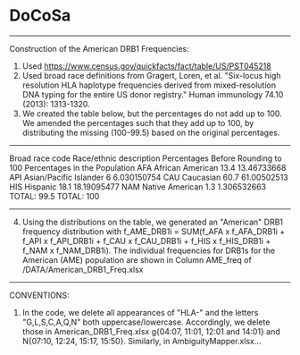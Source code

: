 # DoCoSa
_________________________________________________________________
Construction of the American DRB1 Frequencies:
1. Used https://www.census.gov/quickfacts/fact/table/US/PST045218
2. Used broad race definitions from Gragert, Loren, et al. "Six-locus high resolution HLA haplotype frequencies derived from mixed-resolution DNA typing for the entire US donor registry." Human immunology 74.10 (2013): 1313-1320.
3. We created the table below, but the percentages do not add up to 100. We amended the percentages such that they add up to 100, by distributing the missing (100-99.5) based on the original percentages.
_________________________________________________________________
Broad race code	Race/ethnic description	Percentages Before Rounding to 100	 Percentages in the Population
AFA	            African American	      13.4	                               13.46733668
API	            Asian/Pacific Islander	 6	                                6.030150754
CAU	            Caucasian	              60.7	                               61.00502513
HIS	            Hispanic	              18.1	                               18.19095477
NAM	            Native American	         1.3	                                1.306532663
		                             TOTAL: 99.5	                       TOTAL: 100
_________________________________________________________________

4. Using the distributions on the table, we generated an "American" DRB1 frequency distribution with
f_AME_DRB1i = SUM(f_AFA x f_AFA_DRB1i + f_API x f_API_DRB1i + f_CAU x f_CAU_DRB1i + f_HIS x f_HIS_DRB1i + f_NAM x f_NAM_DRB1i).
The individual frequencies for DRB1s for the American (AME) population are shown in Column AME_freq of /DATA/American_DRB1_Freq.xlsx
_________________________________________________________________

CONVENTIONS:
1. In the code, we delete all appearances of "HLA-" and the letters "G,L,S,C,A,Q,N" both uppercase/lowercase. Accordingly, we delete those in American_DRB1_Freq.xlsx g{04:07, 11:01, 12:01 and 14:01} and N{07:10, 12:24, 15:17, 15:50}. Similarly, in AmbiguityMapper.xlsx...
